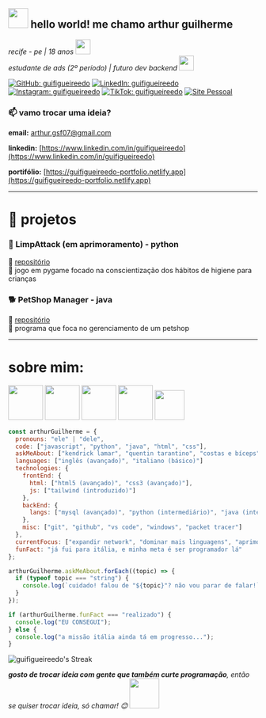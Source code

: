 <h2><img src="https://emojis.slackmojis.com/emojis/images/1687434009/66750/nerd_cat.png?1687434009" width="40"/> hello world! me chamo arthur guilherme</h2>
<!-- <img align='right' src="https://media.giphy.com/media/M9gbBd9nbDrOTu1Mqx/giphy.gif" width="230"> -->
<p><em>recife - pe | 18 anos <img src="https://emojis.slackmojis.com/emojis/images/1643517236/32742/umbreon.gif?1643517236" width="30"> 
</em><br><em>estudante de ads (2º período) | futuro dev backend <img src="https://emojis.slackmojis.com/emojis/images/1643515705/17301/computer.gif?1643515705" width="30"> 
</em></p>

[![GitHub: guifigueireedo](https://img.shields.io/badge/GitHub-100000?style=flat-square&logo=github&logoColor=white)](https://github.com/guifigueireedo)
[![LinkedIn: guifigueireedo](https://img.shields.io/badge/LinkedIn-0A66C2?style=flat-square&logo=linkedin&logoColor=white)](https://www.linkedin.com/in/arthur-guilherme-703aa1357)
[![Instagram: guifigueireedo](https://img.shields.io/badge/Instagram-E4405F?style=flat-square&logo=instagram&logoColor=white)](https://instagram.com/guifigueireedo)
[![TikTok: guifigueireedo](https://img.shields.io/badge/TikTok-010101?style=flat-square&logo=tiktok&logoColor=white)](https://www.tiktok.com/@art.dev0)
[![Site Pessoal](https://img.shields.io/badge/Site-Pessoal-46a2f1.svg?&style=flat-square&logo=Google-Chrome&logoColor=white)](https://guifigueireedo-portfolio.netlify.app)

### 📫 vamo trocar uma ideia?

  
**email:** arthur.gsf07@gmail.com  

**linkedin:** [https://www.linkedin.com/in/guifigueireedo](https://www.linkedin.com/in/guifigueireedo)

**portifólio:** [https://guifigueireedo-portfolio.netlify.app](https://guifigueireedo-portfolio.netlify.app)

---

# 🧩 projetos

### 🧼 LimpAttack (em aprimoramento) - python
🔗 [repositório](https://github.com/guifigueireedo/limpattack)  
📝 jogo em pygame focado na conscientização dos hábitos de higiene para crianças

### 🐕 PetShop Manager - java
🔗 [repositório](https://github.com/guifigueireedo/petshop-manager)  
📝 programa que foca no gerenciamento de um petshop

---

# sobre mim:
<img src="https://emojis.slackmojis.com/emojis/images/1643778704/51863/movie.gif?1643778704" width="70"> <img src="https://emojis.slackmojis.com/emojis/images/1739312288/114264/kendrick-say-drake.gif?1739312288" width="70"> <img src="https://emojis.slackmojis.com/emojis/images/1643515847/18624/lift_weights.gif?1643515847" width="70"> <img src="https://emojis.slackmojis.com/emojis/images/1643509984/45564/inter.png?1643509984" width="70"> <img src="https://emojis.slackmojis.com/emojis/images/1722597389/95624/sport-club-recife.png?1722597389" width="60">

```javascript
const arthurGuilherme = {
  pronouns: "ele" | "dele",
  code: ["javascript", "python", "java", "html", "css"],
  askMeAbout: ["kendrick lamar", "quentin tarantino", "costas e bíceps", "sport recife e internazionale milano"],
  languages: ["inglês (avançado)", "italiano (básico)"]
  technologies: {
    frontEnd: {
      html: ["html5 (avançado)", "css3 (avançado)"],
      js: ["tailwind (introduzido)"]
    },
    backEnd: {
      langs: ["mysql (avançado)", "python (intermediário)", "java (intermediário)"]
    },
    misc: ["git", "github", "vs code", "windows", "packet tracer"]
  },
  currentFocus: ["expandir network", "dominar mais linguagens", "aprimorar lógica de programação"],
  funFact: "já fui para itália, e minha meta é ser programador lá"
};

arthurGuilherme.askMeAbout.forEach((topic) => {
  if (typeof topic === "string") {
    console.log(`cuidado! falou de "${topic}"? não vou parar de falar!`);
  }
});

if (arthurGuilherme.funFact === "realizado") {
  console.log("EU CONSEGUI");
} else {
  console.log("a missão itália ainda tá em progresso...");
}
```

<!-- ![Estatísticas do GitHub](https://github-readme-stats.vercel.app/api?username=guifigueireedo&show_icons=true&theme=dracula)
![Linguagens Mais Usadas](https://github-readme-stats.vercel.app/api/top-langs/?username=guifigueireedo&layout=compact&theme=dracula) -->
![guifigueireedo's Streak](https://github-readme-streak-stats.herokuapp.com/?user=guifigueireedo&theme=vue-dark&hide_border=true)

<em><b>gosto de trocar ideia com gente que também curte programação</b>, então se quiser trocar ideia, só chamar! 😊</em> <img src="https://emojis.slackmojis.com/emojis/images/1720680363/94596/cat-high-five.gif?1720680363" width="60">
